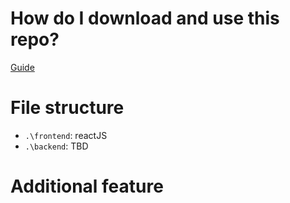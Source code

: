 # How do I download and use this repo?

[Guide](./SETUP.md)

# File structure

- `.\frontend`: reactJS
- `.\backend`: TBD

# Additional feature
